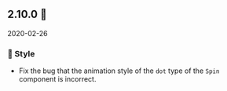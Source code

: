 ## 2.10.0 🏮

2020-02-26

### 💅 Style

- Fix the bug that the animation style of the `dot` type of the `Spin` component is incorrect.

